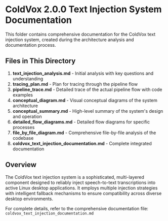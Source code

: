 # ColdVox 2.0.0 Text Injection System Documentation

This folder contains comprehensive documentation for the ColdVox text injection system, created during the architecture analysis and documentation process.

## Files in This Directory

1. **text_injection_analysis.md** - Initial analysis with key questions and understanding
2. **tracing_plan.md** - Plan for tracing through the pipeline flow
3. **pipeline_trace.md** - Detailed trace of the actual pipeline flow with code examples
4. **conceptual_diagram.md** - Visual conceptual diagrams of the system architecture
5. **conceptual_summary.md** - High-level summary of the system's design and operation
6. **detailed_flow_diagrams.md** - Detailed flow diagrams for specific processes
7. **file_by_file_diagram.md** - Comprehensive file-by-file analysis of the codebase
8. **coldvox_text_injection_documentation.md** - Complete integrated documentation

## Overview

The ColdVox text injection system is a sophisticated, multi-layered component designed to reliably inject speech-to-text transcriptions into active Linux desktop applications. It employs multiple injection strategies with intelligent fallback mechanisms to ensure compatibility across diverse desktop environments.

For complete details, refer to the comprehensive documentation file: `coldvox_text_injection_documentation.md`